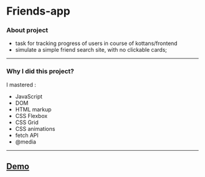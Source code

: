 # Friends-app

### About project
- task for tracking progress of users in course of kottans/frontend
- simulate a simple friend search site, with no clickable cards;

---
### Why I did this project?
I mastered :

- JavaScript
- DOM
- HTML markup
- CSS Flexbox
- CSS Grid
- CSS animations
- fetch API
- @media
---
## [Demo](https://dmitriyh01.github.io/friends-app/)
